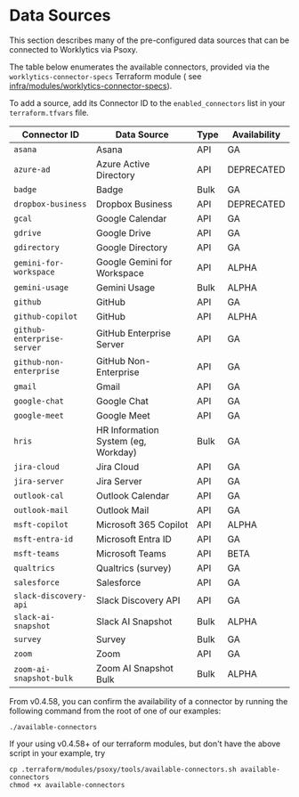 # Data Sources

This section describes many of the pre-configured data sources that can be connected to Worklytics
via Psoxy.

The table below enumerates the available connectors, provided via the `worklytics-connector-specs`
Terraform module (
see [infra/modules/worklytics-connector-specs](infra/modules/worklytics-connector-specs)).

To add a source, add its Connector ID to the `enabled_connectors` list in your `terraform.tfvars`
file.

| Connector ID               | Data Source                         | Type | Availability |
|----------------------------|-------------------------------------|------|--------------|
| `asana`                    | Asana                               | API  | GA           |
| `azure-ad`                 | Azure Active Directory              | API  | DEPRECATED   |
| `badge`                    | Badge                               | Bulk | GA           |
| `dropbox-business`         | Dropbox Business                    | API  | DEPRECATED   |
| `gcal`                     | Google Calendar                     | API  | GA           |
| `gdrive`                   | Google Drive                        | API  | GA           |
| `gdirectory`               | Google Directory                    | API  | GA           |
| `gemini-for-workspace`     | Google Gemini for Workspace         | API  | ALPHA        |
| `gemini-usage`             | Gemini Usage                        | Bulk | ALPHA        |
| `github`                   | GitHub                              | API  | GA           |
| `github-copilot`           | GitHub                              | API  | ALPHA        |
| `github-enterprise-server` | GitHub Enterprise Server            | API  | GA           |
| `github-non-enterprise`    | GitHub Non-Enterprise               | API  | GA           |
| `gmail`                    | Gmail                               | API  | GA           |
| `google-chat`              | Google Chat                         | API  | GA           |
| `google-meet`              | Google Meet                         | API  | GA           |
| `hris`                     | HR Information System (eg, Workday) | Bulk | GA           |
| `jira-cloud`               | Jira Cloud                          | API  | GA           |
| `jira-server`              | Jira Server                         | API  | GA           |
| `outlook-cal`              | Outlook Calendar                    | API  | GA           |
| `outlook-mail`             | Outlook Mail                        | API  | GA           |
| `msft-copilot`             | Microsoft 365 Copilot               | API  | ALPHA        |
| `msft-entra-id`            | Microsoft Entra ID                  | API  | GA           |
| `msft-teams`               | Microsoft Teams                     | API  | BETA         |
| `qualtrics`                | Qualtrics (survey)                  | API  | GA           |
| `salesforce`               | Salesforce                          | API  | GA           |
| `slack-discovery-api`      | Slack Discovery API                 | API  | GA           |
| `slack-ai-snapshot`        | Slack AI Snapshot                   | Bulk | ALPHA        |
| `survey`                   | Survey                              | Bulk | GA           |
| `zoom`                     | Zoom                                | API  | GA           |
| `zoom-ai-snapshot-bulk`    | Zoom AI Snapshot Bulk               | Bulk | ALPHA        |

From v0.4.58, you can confirm the availability of a connector by running the following command from
the root of one of our examples:

```shell
./available-connectors
```

If your using v0.4.58+ of our terraform modules, but don't have the above script in your example,
try

```shell
cp .terraform/modules/psoxy/tools/available-connectors.sh available-connectors
chmod +x available-connectors
```
